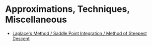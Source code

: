 # Approximations, Techniques, Miscellaneous

- [Laplace's Method / Saddle Point Integration / Method of Steepest Descent](random/laplaces_method.md)